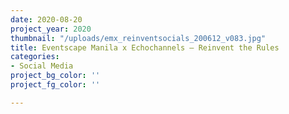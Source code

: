 ```yaml
---
date: 2020-08-20
project_year: 2020
thumbnail: "/uploads/emx_reinventsocials_200612_v083.jpg"
title: Eventscape Manila x Echochannels – Reinvent the Rules
categories:
- Social Media
project_bg_color: ''
project_fg_color: ''

---
```

